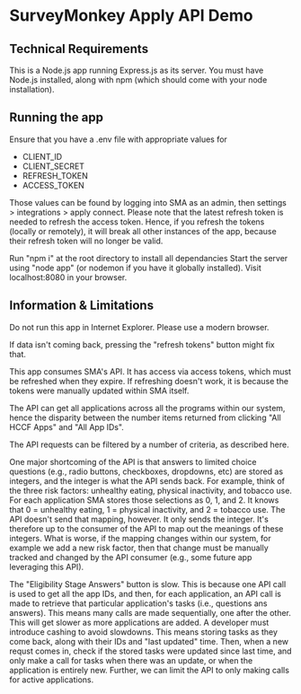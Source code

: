 # SurveyMonkey Apply API Demo

## **Technical Requirements**

This is a Node.js app running Express.js as its server.
You must have Node.js installed, along with npm (which should come with your node installation).

## **Running the app**

Ensure that you have a .env file with appropriate values for 
* CLIENT_ID
* CLIENT_SECRET
* REFRESH_TOKEN
* ACCESS_TOKEN

Those values can be found by logging into SMA as an admin, then settings > integrations > apply connect. Please note that the latest refresh token is needed to refresh the access token. Hence, if you refresh the tokens (locally or remotely), it will break all other instances of the app, because their refresh token will no longer be valid.

Run "npm i" at the root directory to install all dependancies
Start the server using "node app" (or nodemon if you have it globally installed).
Visit localhost:8080 in your browser.


## **Information & Limitations**

Do not run this app in Internet Explorer. Please use a modern browser.

If data isn't coming back, pressing the "refresh tokens" button might fix that.

This app consumes SMA's API. It has access via access tokens, which must be refreshed when they expire. If refreshing doesn't work, it is because the tokens were manually updated within SMA itself.

The API can get all applications across all the programs within our system, hence the disparity between the number items returned from clicking "All HCCF Apps" and "All App IDs".

The API requests can be filtered by a number of criteria, as described here.

One major shortcoming of the API is that answers to limited choice questions (e.g., radio buttons, checkboxes, dropdowns, etc) are stored as integers, and the integer is what the API sends back. For example, think of the three risk factors: unhealthy eating, physical inactivity, and tobacco use. For each application SMA stores those selections as 0, 1, and 2. It knows that 0 = unhealthy eating, 1 = physical inactivity, and 2 = tobacco use. The API doesn't send that mapping, however. It only sends the integer. It's therefore up to the consumer of the API to map out the meanings of these integers. What is worse, if the mapping changes within our system, for example we add a new risk factor, then that change must be manually tracked and changed by the API consumer (e.g., some future app leveraging this API).

The "Eligibility Stage Answers" button is slow. This is because one API call is used to get all the app IDs, and then, for each application, an API call is made to retrieve that particular application's tasks (i.e., questions ans answers). This means many calls are made sequentially, one after the other. This will get slower as more applications are added. A developer must introduce cashing to avoid slowdowns. This means storing tasks as they come back, along with their IDs and "last updated" time. Then, when a new requst comes in, check if the stored tasks were updated since last time, and only make a call for tasks when there was an update, or when the application is entirely new. Further, we can limit the API to only making calls for active applications.
